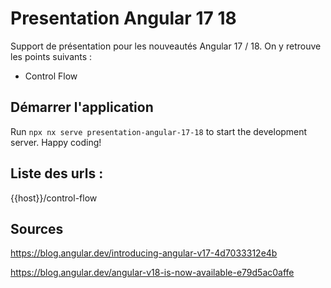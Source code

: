 # Presentation Angular 17 18

Support de présentation pour les nouveautés Angular 17 / 18. 
On y retrouve les points suivants : 
- Control Flow 



## Démarrer l'application 

Run `npx nx serve presentation-angular-17-18` to start the development server. Happy coding!

## Liste des urls : 
{{host}}/control-flow

## Sources 

https://blog.angular.dev/introducing-angular-v17-4d7033312e4b

https://blog.angular.dev/angular-v18-is-now-available-e79d5ac0affe

